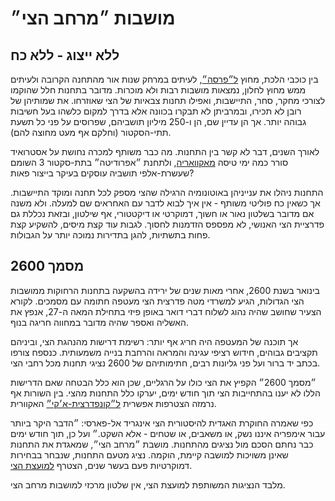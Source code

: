 # מושבות ״מרחב הצי״

## ללא ייצוג - ללא כח

בין כוכבי הלכת, מחוץ [ל״פרסה״](../מושבות%20הצי/04-the-horseshoe.md), לעיתים במרחק שנות אור מהתחנה הקרובה ולעיתים
ממש מחוץ לחלון, נמצאות מושבות רבות ולא מוכרות. מדובר בתחנות חלל שהוקמו לצורכי מחקר, סחר, התיישבות, ואפילו תחנות
צבאיות של הצי שאוזרחו. את שמותיהן של רובן לא תכירו, ובמרביתן לא תבקרו בכוונה אלא בדרך למקום כלשהו בעל חשיבות גבוהה
יותר. אך הן עדיין שם, הן ו-250 מיליון תושביהם, שפרוסים על פני כל תשעת תתי-הסקטור (וחלקם אף מעט מחוצה להם).

לאורך השנים, דבר לא קשר בין התחנות. מה כבר משותף למכרה נחושת על אסטרואיד סורר כמה ימי טיסה [מאקוואריה](./05-aquaria.md),
ולתחנת ״אפרודיטה״ בתת-סקטור 3 השומם שעשרת-אלפי תושביה עוסקים בעיקר בייצור פאות?

התחנות ניהלו את ענייניהן באוטונומיה הרגילה שהצי מספק לכל תחנה ומוקד התיישבות. אך כשאין כח פוליטי משותף - אין איך לבוא לדבר עם
האחראים שם למעלה. ולא משנה אם מדובר בשלטון נאור או חשוך, דמוקרטי או דיקטטורי, אף שילטון, ובזאת נכללת גם פדרציית הצי האנושי,
לא מפספס הזדמנות לחסוך. לגבות עוד קצת מיסים, להשקיע קצת פחות בתשתיות, להגן בתדירות נמוכה יותר על הגבולות.

## מסמך 2600

בינואר בשנת 2600, אחרי מאות שנים של ירידה בהשקעה בתחנות הרחוקות ממושבות הצי הגדולות, הגיע למשרדי מטה פדרצית הצי מעטפה
חתומה עם מסמכים. לקורא הצעיר שחושב שהיה נהוג לשלוח דברי דואר באופן פיזי בתחילת המאה ה-27, אנפץ את האשליה ואספר שהיה מדובר
במחווה חריגה בנוף.

אך תוכנה של המעטפה היה חריג אף יותר: רשימת דרישות מהנהגת הצי, וביניהם תקציבים גבוהים, חידוש רציפי עגינה והמראה והרחבת בנייה
משמעותית. כנספח צורפו בכתב יד ברור ועל פני גליונות רבים, חתימותיהם של 2600 נציגי תחנות מכל רחבי הצי.

״מסמך 2600״ הקפיץ את הצי כולו על הרגליים, שכן הוא כלל הבטחה שאם הדרישות הללו לא יענו בהתחייבות הצי תוך חודש ימים, יערקו כלל
התחנות מהצי. בין השורות אף נרמזה הצטרפות אפשרית [ל״קונפדרצית-א׳קי״](../פלגים/03-eki-confederation.md) האקוורית.

כפי שאמרה החוקרת האגדית להיסטורית הצי אינגריד אל-פארסי: ״הדבר היקר ביותר עבור אימפריה איננו נשק, או משאבים, או שטחים - אלא
השקט.״ ועל כן, תוך חודש ימים כבר נחתם הסכם מול נציגים מהתחנות. מושבת ״מרחב הצי״, שמאגדת את התחנות שאינן משויכות למושבה קיימת,
הוקמה. נציג מטעם התחנות, שנבחר בבחירות דמוקרטיות פעם בעשר שנים, הצטרף [למועצת הצי](../הצי%20האנושי/02-fleet-council.md).

מלבד הנציגות המשותפת למועצת הצי, אין שלטון מרכזי למושבות מרחב הצי.
